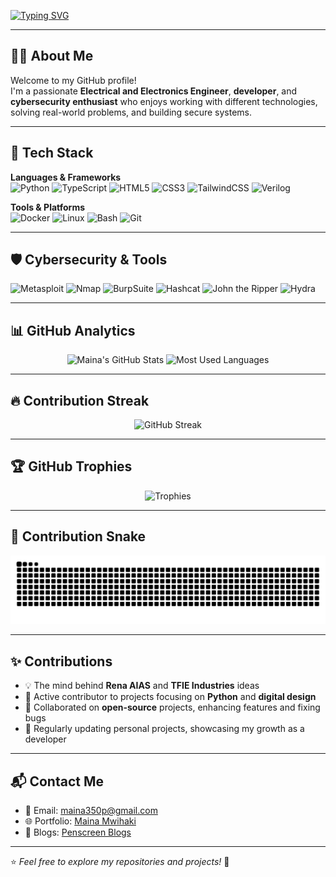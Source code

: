 <!-- Typing animation -->
[![Typing SVG](https://readme-typing-svg.herokuapp.com?size=26&color=00F7FF&center=true&vCenter=true&width=800&lines=Hi+there%2C+I'm+Maina+Peter+👋;Electrical+%26+Electronics+Engineer;Passionate+Developer+%F0%9F%9A%80;Cybersecurity+Enthusiast+%F0%9F%94%90;Lifelong+Learner+%F0%9F%93%9A)](https://git.io/typing-svg)

---

## 🧑‍💻 About Me
Welcome to my GitHub profile!  
I'm a passionate **Electrical and Electronics Engineer**, **developer**, and **cybersecurity enthusiast** who enjoys working with different technologies, solving real-world problems, and building secure systems.  

---

## 🚀 Tech Stack

**Languages & Frameworks**  
![Python](https://img.shields.io/badge/Python-3776AB?style=for-the-badge&logo=python&logoColor=white)
![TypeScript](https://img.shields.io/badge/TypeScript-3178C6?style=for-the-badge&logo=typescript&logoColor=white)
![HTML5](https://img.shields.io/badge/HTML5-E34F26?style=for-the-badge&logo=html5&logoColor=white)
![CSS3](https://img.shields.io/badge/CSS3-1572B6?style=for-the-badge&logo=css3&logoColor=white)
![TailwindCSS](https://img.shields.io/badge/Tailwind_CSS-06B6D4?style=for-the-badge&logo=tailwindcss&logoColor=white)
![Verilog](https://img.shields.io/badge/Verilog-EC1C24?style=for-the-badge&logoColor=white)

**Tools & Platforms**  
![Docker](https://img.shields.io/badge/Docker-2496ED?style=for-the-badge&logo=docker&logoColor=white)
![Linux](https://img.shields.io/badge/Linux-FCC624?style=for-the-badge&logo=linux&logoColor=black)
![Bash](https://img.shields.io/badge/Bash-4EAA25?style=for-the-badge&logo=gnu-bash&logoColor=white)
![Git](https://img.shields.io/badge/Git-F05032?style=for-the-badge&logo=git&logoColor=white)

---

## 🛡️ Cybersecurity & Tools

![Metasploit](https://img.shields.io/badge/Metasploit-2E74B5?style=for-the-badge&logo=security&logoColor=white)
![Nmap](https://img.shields.io/badge/Nmap-4682B4?style=for-the-badge&logo=security&logoColor=white)
![BurpSuite](https://img.shields.io/badge/Burp_Suite-FF6633?style=for-the-badge&logo=security&logoColor=white)
![Hashcat](https://img.shields.io/badge/Hashcat-9C27B0?style=for-the-badge&logo=security&logoColor=white)
![John the Ripper](https://img.shields.io/badge/John_the_Ripper-000000?style=for-the-badge&logo=security&logoColor=white)
![Hydra](https://img.shields.io/badge/Hydra-5A5A5A?style=for-the-badge&logo=security&logoColor=white)

---

## 📊 GitHub Analytics
<p align="center">
  <img src="https://github-readme-stats.vercel.app/api?username=pierretfie&show_icons=true&theme=radical" alt="Maina's GitHub Stats" height="180px"/>
  <img src="https://github-readme-stats.vercel.app/api/top-langs/?username=pierretfie&layout=compact&theme=radical" alt="Most Used Languages" height="180px"/>
</p>

---

## 🔥 Contribution Streak
<p align="center">
<img src="https://streak-stats.demolab.com?user=pierretfie&theme=radical" alt="GitHub Streak"/>
</p>

---

## 🏆 GitHub Trophies
<p align="center">
  <img src="https://github-profile-trophy.vercel.app/?username=pierretfie&theme=onedark&margin-w=10&margin-h=10" alt="Trophies"/>
</p>

---

## 🐍 Contribution Snake
<p align="center">
  <img src="https://github.com/pierretfie/pierretfie/blob/output/github-contribution-grid-snake.svg" alt="Snake animation"/>
</p>

---

## ✨ Contributions
- 💡 The mind behind **Rena AIAS** and **TFIE Industries** ideas  
- 🐍 Active contributor to projects focusing on **Python** and **digital design**  
- 🔧 Collaborated on **open-source** projects, enhancing features and fixing bugs  
- 🚀 Regularly updating personal projects, showcasing my growth as a developer  

---

## 📬 Contact Me
- 📧 Email: [maina350p@gmail.com](mailto:maina350p@gmail.com)  
- 🌐 Portfolio: [Maina Mwihaki](https://shadow-slick-portfolio.vercel.app/)  
- 📝 Blogs: [Penscreen Blogs](https://penscreenblogs.vercel.app/)  

---

⭐ *Feel free to explore my repositories and projects!* 🚀
